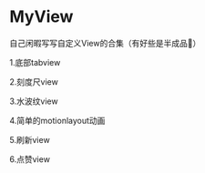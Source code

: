 # MyView
自己闲暇写写自定义View的合集（有好些是半成品🤪）

1.底部tabview

2.刻度尺view
 
3.水波纹view

4.简单的motionlayout动画

5.刷新view

6.点赞view
